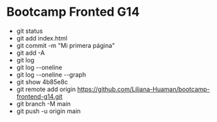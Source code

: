 # Bootcamp Fronted G14

* git status 
* git add index.html
* git commit -m "Mi primera página"
* git add -A
* git log
* git log --oneline
* git log --oneline --graph
* git show 4b85e8c
* git remote add origin https://github.com/Liliana-Huaman/bootcamp-frontend-g14.git
* git branch -M main
* git push -u origin main